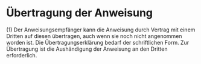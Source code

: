 # Übertragung der Anweisung

(1) Der Anweisungsempfänger kann die Anweisung durch Vertrag mit einem Dritten auf diesen übertragen, auch wenn sie noch nicht angenommen worden ist. Die Übertragungserklärung bedarf der schriftlichen Form. Zur Übertragung ist die Aushändigung der Anweisung an den Dritten erforderlich.